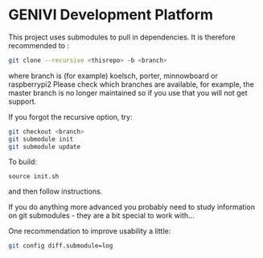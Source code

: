 # GENIVI Development Platform

This project uses submodules to pull in dependencies.
It is therefore recommended to :

```bash
git clone --recursive <thisrepo> -b <branch>
```
where branch is (for example) koelsch, porter, minnowboard or raspberrypi2
Please check which branches are available, for example, the master branch is no longer maintained so if you use that you will not get support.

If you forgot the recursive option, try:
```bash
git checkout <branch>
git submodule init
git submodule update
```

To build:
```
source init.sh
```
and then follow instructions.

If you do anything more advanced you probably need to study
information on git submodules - they are a bit special to
work with...

One recommendation to improve usability a little: 
```bash
git config diff.submodule=log
```
